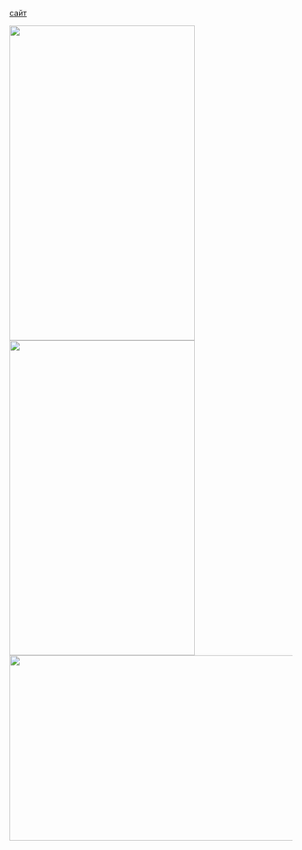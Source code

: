 [сайт](https://duremarduremar.github.io/my-countriesreact/) <br/>

<span>
<img src="adap1.jpeg.jpg" width=330 height=560>
<img src="adap2.jpeg.jpg" width=330 height=560>
</span>

<img src="dec1.png.png" width=660 height=330>
